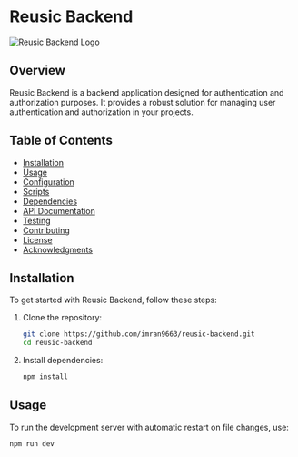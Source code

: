 # Reusic Backend

![Reusic Backend Logo](path/to/logo.png)

## Overview

Reusic Backend is a backend application designed for authentication and authorization purposes. It provides a robust solution for managing user authentication and authorization in your projects.

## Table of Contents

- [Installation](#installation)
- [Usage](#usage)
- [Configuration](#configuration)
- [Scripts](#scripts)
- [Dependencies](#dependencies)
- [API Documentation](#api-documentation)
- [Testing](#testing)
- [Contributing](#contributing)
- [License](#license)
- [Acknowledgments](#acknowledgments)

## Installation

To get started with Reusic Backend, follow these steps:

1. Clone the repository:

    ```bash
    git clone https://github.com/imran9663/reusic-backend.git
    cd reusic-backend
    ```

2. Install dependencies:

    ```bash
    npm install
    ```

## Usage

To run the development server with automatic restart on file changes, use:

```bash
npm run dev
